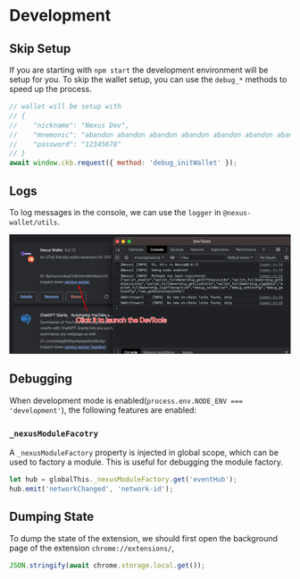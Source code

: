 # Development

## Skip Setup

If you are starting with `npm start` the development environment will be setup for you. To skip the wallet setup, you
can use the `debug_*` methods to speed up the process.

```js
// wallet will be setup with
// {
//    "nickname": "Nexus Dev",
//    "mnemonic": "abandon abandon abandon abandon abandon abandon abandon abandon abandon abandon abandon about",
//    "password": "12345678"
// }
await window.ckb.request({ method: 'debug_initWallet' });
```

## Logs

To log messages in the console, we can use the `logger` in `@nexus-wallet/utils`.

![](../assets/show-devtools.png)

## Debugging

When development mode is enabled(`process.env.NODE_ENV === 'development'`), the following features are enabled:

### `_nexusModuleFacotry`

A `_nexusModuleFactory` property is injected in global scope, which can be used to factory a module. This is useful for
debugging the module factory.

```js
let hub = globalThis._nexusModuleFactory.get('eventHub');
hub.emit('networkChanged', 'network-id');
```

## Dumping State

To dump the state of the extension, we should first open the background page of the extension `chrome://extensions/`,

```js
JSON.stringify(await chrome.storage.local.get());
```

